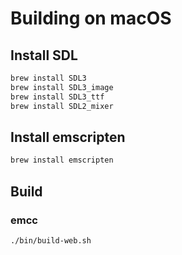 # Building on macOS

## Install SDL

```bash
brew install SDL3
brew install SDL3_image
brew install SDL3_ttf
brew install SDL2_mixer
```

## Install emscripten

```bash
brew install emscripten
```

## Build

### emcc

```bash
./bin/build-web.sh
```

